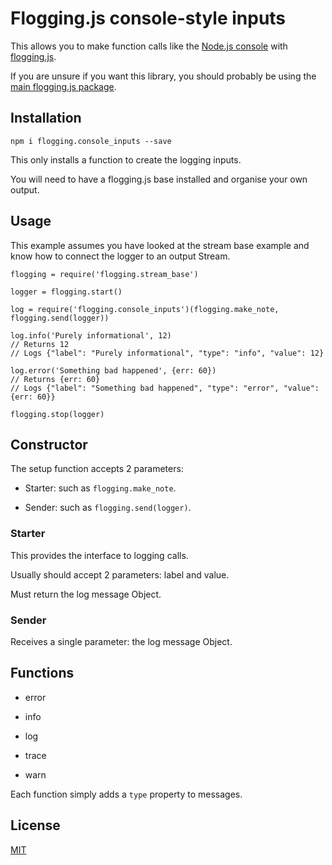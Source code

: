 # Flogging.js console-style inputs

This allows you to make function calls like the
[Node.js console](https://nodejs.org/api/console.html)
with [flogging.js](https://github.com/MattMS/flogging.js).

If you are unsure if you want this library, you should probably be using the
[main flogging.js package](https://github.com/MattMS/flogging.js).


## Installation

	npm i flogging.console_inputs --save

This only installs a function to create the logging inputs.

You will need to have a flogging.js base installed and organise your own output.


## Usage

This example assumes you have looked at the stream base example and know how to connect the logger to an output Stream.

	flogging = require('flogging.stream_base')

	logger = flogging.start()

	log = require('flogging.console_inputs')(flogging.make_note, flogging.send(logger))

	log.info('Purely informational', 12)
	// Returns 12
	// Logs {"label": "Purely informational", "type": "info", "value": 12}

	log.error('Something bad happened', {err: 60})
	// Returns {err: 60}
	// Logs {"label": "Something bad happened", "type": "error", "value": {err: 60}}

	flogging.stop(logger)


## Constructor

The setup function accepts 2 parameters:

- Starter: such as `flogging.make_note`.

- Sender: such as `flogging.send(logger)`.


### Starter

This provides the interface to logging calls.

Usually should accept 2 parameters: label and value.

Must return the log message Object.


### Sender

Receives a single parameter: the log message Object.


## Functions

- error

- info

- log

- trace

- warn

Each function simply adds a `type` property to messages.


## License

[MIT](https://github.com/MattMS/flogging.js/blob/master/LICENSE)

